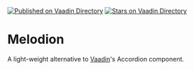 [![Published on Vaadin  Directory](https://img.shields.io/badge/Vaadin%20Directory-published-00b4f0.svg)](https://vaadin.com/directory/component/melodion)
[![Stars on Vaadin Directory](https://img.shields.io/vaadin-directory/star/melodion.svg)](https://vaadin.com/directory/component/melodion)

Melodion
========

A light-weight alternative to [Vaadin](https://vaadin.com/)'s Accordion 
component.
